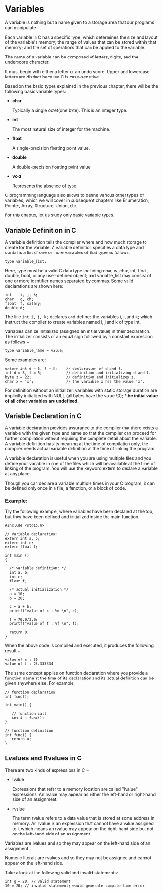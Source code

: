 # Variables

A variable is nothing but a name given to a storage area that our programs can manipulate. 

Each variable in C has a specific type, which determines the size and layout of the variable's memory; the range of 
values that can be stored within that memory; and the set of operations that can be applied to the variable.

The name of a variable can be composed of letters, digits, and the underscore character. 

It must begin with either a letter or an underscore. Upper and lowercase letters are distinct because C is 
case-sensitive. 

Based on the basic types explained in the previous chapter, there will be the following basic variable 
types:

- **char**

    Typically a single octet(one byte). This is an integer type.

- **int**

    The most natural size of integer for the machine.

- **float**

    A single-precision floating point value.

- **double**

    A double-precision floating point value.

- **void**

    Represents the absence of type.
    
C programming language also allows to define various other types of variables, which we will cover in subsequent 
chapters like Enumeration, Pointer, Array, Structure, Union, etc. 

For this chapter, let us study only basic variable types.

## Variable Definition in C

A variable definition tells the compiler where and how much storage to create for the variable. A variable definition 
specifies a data type and contains a list of one or more variables of that type as follows:

`type variable_list;`

Here, type must be a valid C data type including char, w_char, int, float, double, bool, or any user-defined object; 
and variable_list may consist of one or more identifier names separated by commas. Some valid declarations are shown 
here:

```
int    i, j, k;
char   c, ch;
float  f, salary;
double d;
```

The line `int i, j, k;` declares and defines the variables i, j, and k; which instruct the compiler to create 
variables named i, j and k of type int.

Variables can be initialized (assigned an initial value) in their declaration. The initializer consists of an equal 
sign followed by a constant expression as follows −

`type variable_name = value;`

Some examples are:
```
extern int d = 3, f = 5;    // declaration of d and f. 
int d = 3, f = 5;           // definition and initializing d and f. 
byte z = 22;                // definition and initializes z. 
char x = 'x';               // the variable x has the value 'x'.
```

For definition without an initializer: variables with static storage duration are implicitly initialized with NULL 
(all bytes have the value \0); ***the initial value of all other variables are undefined**.

## Variable Declaration in C

A variable declaration provides assurance to the compiler that there exists a variable with the given type and name so 
that the compiler can proceed for further compilation without requiring the complete detail about the variable. 
A variable definition has its meaning at the time of compilation only, the compiler needs actual variable definition at 
the time of linking the program.

A variable declaration is useful when you are using multiple files and you define your variable in one of the files 
which will be available at the time of linking of the program. You will use the keyword extern to declare a variable 
at any place. 

Though you can declare a variable multiple times in your C program, it can be defined only once in a file, a function, 
or a block of code.

### Example:

Try the following example, where variables have been declared at the top, but they have been defined and initialized 
inside the main function.

```
#include <stdio.h>

// Variable declaration:
extern int a, b;
extern int c;
extern float f;

int main () 
{

  /* variable definition: */
  int a, b;
  int c;
  float f;
 
  /* actual initialization */
  a = 10;
  b = 20;
  
  c = a + b;
  printf("value of c : %d \n", c);

  f = 70.0/3.0;
  printf("value of f : %f \n", f);
 
  return 0;
}
```

When the above code is compiled and executed, it produces the following result −

```
value of c : 30
value of f : 23.333334
```

The same concept applies on function declaration where you provide a function name at the time of its declaration and 
its actual definition can be given anywhere else. For example:

```
// function declaration
int func();

int main() {

   // function call
   int i = func();
}

// function definition
int func() {
   return 0;
}
```

## Lvalues and Rvalues in C

There are two kinds of expressions in C −

- lvalue
    
    Expressions that refer to a memory location are called "lvalue" expressions. An lvalue may appear as either the 
    left-hand or right-hand side of an assignment.

- rvalue

    The term rvalue refers to a data value that is stored at some address in memory. An rvalue is an expression that 
    cannot have a value assigned to it which means an rvalue may appear on the right-hand side but not on the left-hand 
    side of an assignment.

Variables are lvalues and so they may appear on the left-hand side of an assignment. 

Numeric literals are rvalues and so they may not be assigned and cannot appear on the left-hand side. 

Take a look at the following valid and invalid statements:

```
int g = 20; // valid statement
10 = 20; // invalid statement; would generate compile-time error
```
